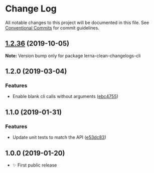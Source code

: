 # Change Log

All notable changes to this project will be documented in this file.
See [Conventional Commits](https://conventionalcommits.org) for commit guidelines.

## [1.2.36](https://gitlab.com/codsen/codsen/compare/lerna-clean-changelogs-cli@1.2.35...lerna-clean-changelogs-cli@1.2.36) (2019-10-05)

**Note:** Version bump only for package lerna-clean-changelogs-cli





## 1.2.0 (2019-03-04)

### Features

- Enable blank cli calls without arguments ([ebc4755](https://gitlab.com/codsen/codsen/commit/ebc4755))

## 1.1.0 (2019-01-31)

### Features

- Update unit tests to match the API ([e53dc83](https://gitlab.com/codsen/codsen/commit/e53dc83))

## 1.0.0 (2019-01-20)

- ✨ First public release
